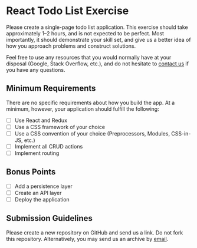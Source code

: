 # React Todo List Exercise

Please create a single-page todo list application. This exercise should take approximately 1&ndash;2 hours, and is not expected to be perfect. Most importantly, it should demonstrate your skill set, and give us a better idea of how you approach problems and construct solutions.

Feel free to use any resources that you would normally have at your disposal (Google, Stack Overflow, etc.), and do not hesitate to [contact us](mailto:developer@hellotonic.com) if you have any questions.

## Minimum Requirements

There are no specific requirements about how you build the app. At a minimum, however, your application should fulfill the following:

- [ ] Use React and Redux
- [ ] Use a CSS framework of your choice
- [ ] Use a CSS convention of your choice (Preprocessors, Modules, CSS-in-JS, etc.)
- [ ] Implement all CRUD actions
- [ ] Implement routing

## Bonus Points

- [ ] Add a persistence layer
- [ ] Create an API layer
- [ ] Deploy the application

## Submission Guidelines

Please create a new repository on GitHub and send us a link. Do not fork this repository. Alternatively, you may send us an archive by [email](mailto:developer@hellotonic.com).
